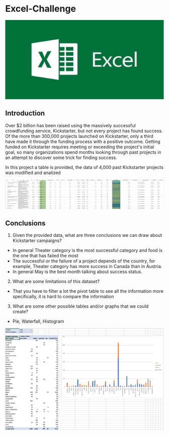 # Excel-Challenge

[![](img/excel.jpg)]()   

## Introduction

Over $2 billion has been raised using the massively successful crowdfunding service, Kickstarter, but not every project has found success. Of the more than 300,000 projects launched on Kickstarter, only a third have made it through the funding process with a positive outcome.
Getting funded on Kickstarter requires meeting or exceeding the project's initial goal, so many organizations spend months looking through past projects in an attempt to discover some trick for finding success.

In this project a table is provided, the data of 4,000 past Kickstarter projects was modified and analized

[![](img/FullTable.png)]()  

## Conclusions

1.	Given the provided data, what are three conclusions we can draw about Kickstarter campaigns?
- In general Theater category is the most successful category and food is the one that has failed the most
- The successful or the failure of a project depends of the country, for example, Theater category has more success in Canada than in Austria.
- In general May is the best month talking about success status.

2.	What are some limitations of this dataset?
- That you have to filter a lot the pivot table to see all the information more specifically, it is hard to compare the information 

3.	What are some other possible tables and/or graphs that we could create?
- Pie, Waterfall, Histogram

[![](img/SubcategoryStats.png)]()  